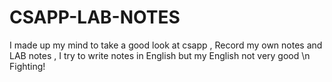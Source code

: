 # CSAPP-LAB-NOTES

I made up my mind to take a good look at csapp , Record my own notes and LAB notes , I try to write notes in English but my English not very good \n
Fighting! 
